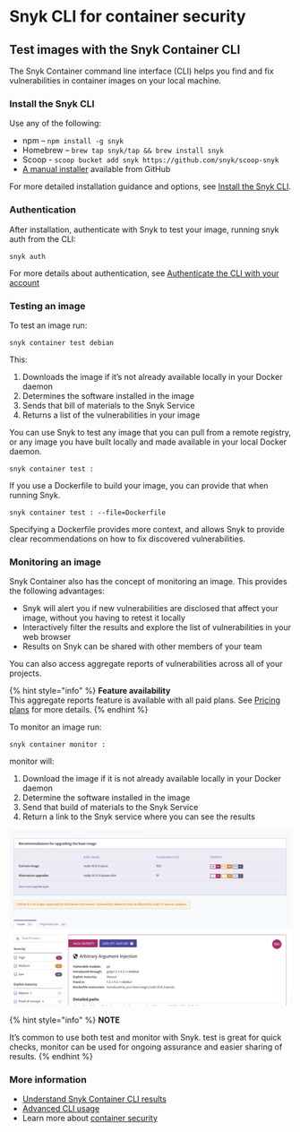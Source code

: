 # Snyk CLI for container security

## Test images with the Snyk Container CLI

The Snyk Container command line interface \(CLI\) helps you find and fix vulnerabilities in container images on your local machine.

### Install the Snyk CLI

Use any of the following:

* npm – `npm install -g snyk`
* Homebrew – `brew tap snyk/tap && brew install snyk`
* Scoop - `scoop bucket add snyk https://github.com/snyk/scoop-snyk`
* [A manual installer](https://github.com/snyk/snyk/releases) available from GitHub

For more detailed installation guidance and options, see [Install the Snyk CLI](https://support.snyk.io/hc/articles/360003812538#UUID-7ccc55c8-51f7-ff54-5acf-680dc62bc27e).

### Authentication

After installation, authenticate with Snyk to test your image, running snyk auth from the CLI:

```text
snyk auth
```

For more details about authentication, see [Authenticate the CLI with your account](https://docs.snyk.io/snyk-cli/install-the-snyk-cli/authenticate-the-cli-with-your-account)

### Testing an image

To test an image run:

```text
snyk container test debian
```

This:

1. Downloads the image if it’s not already available locally in your Docker daemon
2. Determines the software installed in the image
3. Sends that bill of materials to the Snyk Service
4. Returns a list of the vulnerabilities in your image

You can use Snyk to test any image that you can pull from a remote registry, or any image you have built locally and made available in your local Docker daemon.

```text
snyk container test :
```

If you use a Dockerfile to build your image, you can provide that when running Snyk.

```text
snyk container test : --file=Dockerfile
```

Specifying a Dockerfile provides more context, and allows Snyk to provide clear recommendations on how to fix discovered vulnerabilities.

### Monitoring an image

Snyk Container also has the concept of monitoring an image. This provides the following advantages:

* Snyk will alert you if new vulnerabilities are disclosed that affect your image, without you having to retest it locally
* Interactively filter the results and explore the list of vulnerabilities in your web browser
* Results on Snyk can be shared with other members of your team

You can also access aggregate reports of vulnerabilities across all of your projects.

{% hint style="info" %}
**Feature availability**  
This aggregate reports feature is available with all paid plans. See [Pricing plans](https://snyk.io/plans/) for more details.
{% endhint %}

To monitor an image run:

```text
snyk container monitor :
```

monitor will:

1. Download the image if it is not already available locally in your Docker daemon
2. Determine the software installed in the image
3. Send that build of materials to the Snyk Service
4. Return a link to the Snyk service where you can see the results

![](../../.gitbook/assets/monitor.png)

{% hint style="info" %}
**NOTE**

It’s common to use both test and monitor with Snyk. test is great for quick checks, monitor can be used for ongoing assurance and easier sharing of results.
{% endhint %}

### More information

* [Understand Snyk Container CLI results](https://support.snyk.io/hc/en-us/articles/360003946937-Understanding-container-CLI-scan-results)
* [Advanced CLI usage](https://docs.snyk.io/snyk-container/snyk-cli-for-container-security/advanced-snyk-container-cli-usage)
* Learn more about [container security](https://snyk.io/learn/container-security/)

